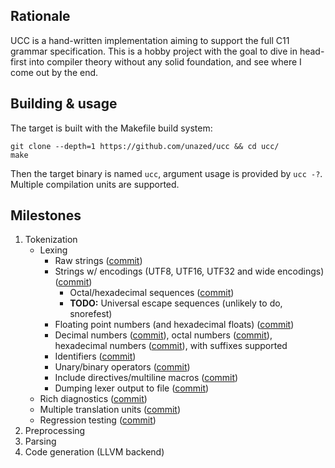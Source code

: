 ## Rationale

UCC is a hand-written implementation aiming to support the full C11 grammar 
specification.
This is a hobby project with the goal to dive in head-first into compiler
theory without any solid foundation, and see where I come out by the end.

## Building & usage

The target is built with the Makefile build system:
```
git clone --depth=1 https://github.com/unazed/ucc && cd ucc/
make
```
Then the target binary is named `ucc`, argument usage is provided by `ucc -?`.
Multiple compilation units are supported.

## Milestones

1. Tokenization
   - Lexing
     - Raw strings ([commit](https://github.com/unazed/ucc/commit/d6d57bae96cb86b295fa2e16a4465b8c5e579dc9))
     - Strings w/ encodings (UTF8, UTF16, UTF32 and wide encodings) ([commit](https://github.com/unazed/ucc/commit/d6d57bae96cb86b295fa2e16a4465b8c5e579dc9))
       - Octal/hexadecimal sequences ([commit](https://github.com/unazed/ucc/commit/6717ad5cf35923ebe64ae2685e2295794c82406d))
       - **TODO:** Universal escape sequences (unlikely to do, snorefest)
     - Floating point numbers (and hexadecimal floats) ([commit](https://github.com/unazed/ucc/commit/0aee55fb8943b1dce75f41c8d99465af4fa114d6))
     - Decimal numbers ([commit](https://github.com/unazed/ucc/commit/38d2ea53cfedbc53300dbcc8fabea5aa06744cad)),
       octal numbers ([commit](https://github.com/unazed/ucc/commit/92e9c9f5b7652e3e9799bc5a96b5f738bc924675)),
       hexadecimal numbers ([commit](https://github.com/unazed/ucc/commit/94b3d7dc643f19171edf51309917c7ad3cd78f09)),
       with suffixes supported
     - Identifiers ([commit](https://github.com/unazed/ucc/commit/38d2ea53cfedbc53300dbcc8fabea5aa06744cad))
     - Unary/binary operators ([commit](https://github.com/unazed/ucc/commit/38d2ea53cfedbc53300dbcc8fabea5aa06744cad))
     - Include directives/multiline macros ([commit](https://github.com/unazed/ucc/commit/cb69a4418ba1717739580dc1678ee7337cd04f09))
     - Dumping lexer output to file ([commit](https://github.com/unazed/ucc/commit/cb69a4418ba1717739580dc1678ee7337cd04f09))
   - Rich diagnostics ([commit](https://github.com/unazed/ucc/commit/49426ceda3c1ae9c3ca8d0b2b5ec684fef77e64e))
   - Multiple translation units ([commit](https://github.com/unazed/ucc/commit/50ce08cf9e574ed28b8fe6115d52b4a630e0b62b))
   - Regression testing ([commit](https://github.com/unazed/ucc/commit/405a7089a328e0755a67f8cc0fe6967f4a8478a9))
2. Preprocessing
3. Parsing
4. Code generation (LLVM backend)

